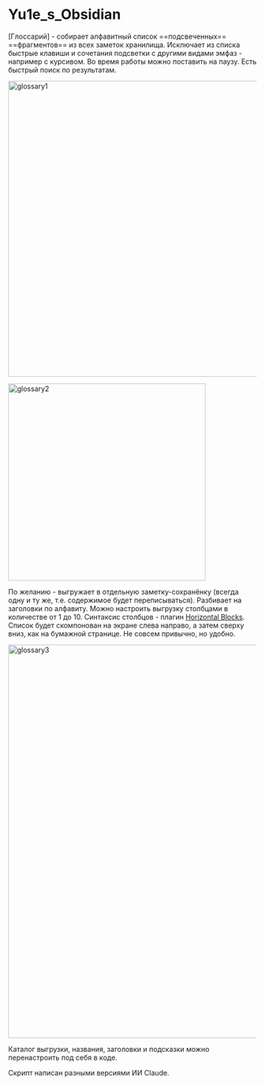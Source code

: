 # Yu1e_s_Obsidian

[Глоссарий] - собирает алфавитный список ==подсвеченных== ==фрагментов== из всех заметок хранилища.
Исключает из списка быстрые клавиши и сочетания подсветки с другими видами эмфаз - например с курсивом.
Во время работы можно поставить на паузу.
Есть быстрый поиск по результатам.

<img width="600" height="auto" alt="glossary1" src="https://github.com/user-attachments/assets/e6f225bd-9e2c-4528-ab1f-00f4adcc9f7a" /></br>

<img width="400" height="auto" alt="glossary2" src="https://github.com/user-attachments/assets/075024ea-14f9-4bb6-a599-d4fd24cf7569" />

По желанию - выгружает в отдельную заметку-сохранёнку (всегда одну и ту же, т.е. содержимое будет переписываться).
Разбивает на заголовки по алфавиту.
Можно настроить выгрузку столбцами в количестве от 1 до 10. Синтаксис столбцов - плагин [Horizontal Blocks](https://github.com/iCodeAlchemy/horizontal-blocks). Список будет скомпонован на экране слева направо, а затем сверху вниз, как на бумажной странице. Не совсем привычно, но удобно.

<img width="1409" height="798" alt="glossary3" src="https://github.com/user-attachments/assets/7719b6ec-71f0-4528-a477-9dd5825cd054" />

Каталог выгрузки, названия, заголовки и подсказки можно перенастроить под себя в коде.

Скрипт написан разными версиями ИИ Claude.
